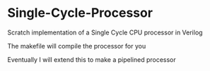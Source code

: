 # Single-Cycle-Processor
Scratch implementation of a Single Cycle CPU processor in Verilog

The makefile will compile the processor for you

Eventually I will extend this to make a pipelined processor
